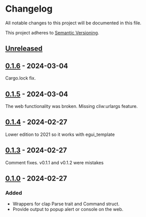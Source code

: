 # Changelog

All notable changes to this project will be documented in this file.

This project adheres to [Semantic Versioning](https://semver.org/spec/v2.0.0.html).

## [Unreleased]

## [0.1.6] - 2024-03-04
Cargo.lock fix.
## [0.1.5] - 2024-03-04
The web functionality was broken.  Missing cliw:urlargs feature.

## [0.1.4] - 2024-02-27
Lower edition to 2021 so it works with egui_template

## [0.1.3] - 2024-02-27
Comment fixes.
 v0.1.1 and v0.1.2 were mistakes

## [0.1.0] - 2024-02-27

### Added
 * Wrappers for clap Parse trait and Command struct.
 * Provide output to popup alert or console on the web.

[unreleased]: https://github.com/stonerfish/we_clap/compare/v0.1.6...HEAD
[0.1.6]: https://github.com/stonerfish/we_clap/releases/tag/v0.1.6
[0.1.5]: https://github.com/stonerfish/we_clap/releases/tag/v0.1.5
[0.1.4]: https://github.com/stonerfish/we_clap/releases/tag/v0.1.4
[0.1.3]: https://github.com/stonerfish/we_clap/releases/tag/v0.1.3
[0.1.0]: https://github.com/stonerfish/we_clap/releases/tag/v0.1.0

